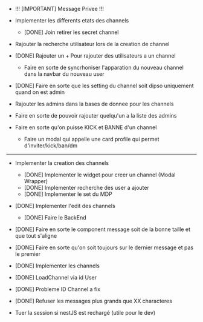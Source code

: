 - !!! [IMPORTANT] Message Privee !!!

- Implementer les differents etats des channels
	- [DONE] Join retirer les secret channel

- Rajouter la recherche utilisateur lors de la creation de channel

- [DONE] Rajouter un + Pour rajouter des utilisateurs a un channel
	- Faire en sorte de syncrhoniser l'apparation du nouveau channel dans la navbar du nouveau user

- [DONE] Faire en sorte que les setting du channel soit dipso uniquement quand on est admin
- Rajouter les admins dans la bases de donnee pour les channels
- Faire en sorte de pouvoir rajouter quelqu'un a la liste des admins

- Faire en sorte qu'on puisse KICK et BANNE d'un channel 
	- Faire un modal qui appelle une card profile qui permet d'inviter/kick/ban/dm 

-----------------------------------------------------------

- Implementer la creation des channels
	- [DONE] Implementer le widget pour creer un channel (Modal Wrapper)
	- [DONE] Implementer recherche des user a ajouter
	- [DONE] Implementer le set du MDP

- [DONE] Implementer l'edit des channels
	- [DONE] Faire le BackEnd

- [DONE] Faire en sorte le component message soit de la bonne taille et que tout s'aligne

- [DONE] Faire en sorte qu'on soit toujours sur le dernier message et pas le premier

- [DONE] Implementer les channels
- [DONE] LoadChannel via id User
- [DONE] Probleme ID Channel a fix

- [DONE] Refuser les messages plus grands que XX characteres

- Tuer la session si nestJS est rechargé (utile pour le dev)